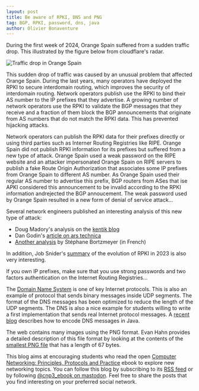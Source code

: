 ```yaml
---
layout: post
title: Be aware of RPKI, DNS and PNG
tag: BGP, RPKI, password, dns, java
author: Olivier Bonaventure
---
```


During the first week of 2024, Orange Spain suffered from a sudden traffic drop. This illustrated by the figure below from cloudflare's radar.

![Traffic drop in Orange Spain]({{site.baseurl}}/images/cloudflare-orange.png)


This sudden drop of traffic was caused by an unusual problem that affected Orange Spain. During the last years, many operators have deployed the RPKI to secure interdomain routing, which improves the security of interdomain routing. Network operators publish use the RPKI to bind their AS number to the IP prefixes that they advertise. A growing number of network operators use the RPKI to validate the BGP messages that they receive and a fraction of them block the BGP announcements that originate from AS numbers that do not match the RPKI data. This has prevented hijacking attacks.

Network operators can publish the RPKI data for their prefixes directly or using third parties such as Interner Routing Registries like RIPE. Orange Spain did not publish RPKI information for its prefixes but suffered from a new type of attack. Orange Spain used a weak password on the RIPE website and an attacker impersonated Orange Spain on RIPE servers to publish a fake Route Origin Authorization that associates some IP prefixes from Orange Spain to different AS number. As Orange Spain used their regular AS number to advertise this prefix, BGP routers from ASes that ise APKI considered this announcement to be invalid according to the RPKI information andrejected the BGP annoucement. The weak password used by Orange Spain resulted in a new form of denial of service attack...

Several network engineers published an interesting analysis of this new type of attack:

 - Doug Madory's analysis on the [kentik blog](https://www.kentik.com/blog/digging-into-the-orange-espana-hack/)
 - Dan Godin's [article on ars technica](https://arstechnica.com/security/2024/01/a-ridiculously-weak-password-causes-disaster-for-spains-no-2-mobile-carrier/)
 - [Another analysis](https://www.bortzmeyer.org/orange-espagne-bgp.html) by Stéphane Bortzmeyer (in French)


In addition, Job Snider's [summary](https://mailman.nanog.org/pipermail/nanog/2024-January/224318.html) of the evolution of RPKI in 2023 is also very interesting.


If you own IP prefixes, make sure that you use strong passwords and two factors authentication on the Internet Routing Registries...

The [Domain Name System](https://beta.computer-networking.info/syllabus/default/protocols/dns.html) is one of key Internet protocols. This is also an example of protocol that sends binary messages inside UDP segments. The format of the DNS messages has been optimized to reduce the length of the UDP segments. The DNS is also a nice example for students willing to write a first implementation that sends real Internet protocol messages. A [recent blog](https://beta.computer-networking.info/syllabus/default/protocols/dns.html) describes how to encode DNS messages in Java.


The web contains many images using the PNG format. Evan Hahn provides a detailed description of this file format by looking at the contents of the [smallest PNG file](https://evanhahn.com/worlds-smallest-png/) that has a length of 67 bytes.



This blog aims at encouraging students who read the open [Computer Networking: Principles, Protocols and Practice](https://www.computer-networking.info) ebook to explore new networking topics. You can follow this blog by subscribing to its [RSS feed](http://blog.computer-networking.info/feed.xml) or by following [@cnp3_ebook on mastodon](https://mastodon.acm.org/@cnp3_ebook). Feel free to share the posts that you find interesting on your preferred social network.